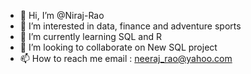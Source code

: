 - 👋 Hi, I’m @Niraj-Rao
- 👀 I’m interested in data, finance and adventure sports
- 🌱 I’m currently learning SQL and R
- 💞️ I’m looking to collaborate on New SQL project
- 📫 How to reach me email : neeraj_rao@yahoo.com

<!---
Niraj-Rao/Niraj-Rao is a ✨ special ✨ repository because its `README.md` (this file) appears on your GitHub profile.
You can click the Preview link to take a look at your changes.
--->
